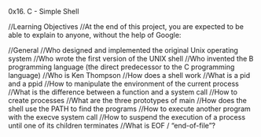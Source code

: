 0x16. C - Simple Shell

//Learning Objectives
//At the end of this project, you are expected to be able to explain to anyone, without the help of Google:

//General
//Who designed and implemented the original Unix operating system
//Who wrote the first version of the UNIX shell
//Who invented the B programming language (the direct predecessor to the C programming language)
//Who is Ken Thompson
//How does a shell work
//What is a pid and a ppid
//How to manipulate the environment of the current process
//What is the difference between a function and a system call
//How to create processes
//What are the three prototypes of main
//How does the shell use the PATH to find the programs
//How to execute another program with the execve system call
//How to suspend the execution of a process until one of its children terminates
//What is EOF / “end-of-file”?
